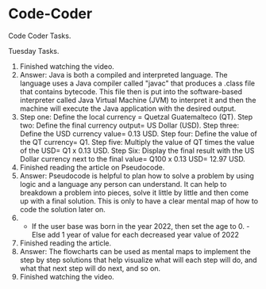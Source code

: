 # Code-Coder
Code Coder Tasks.

Tuesday Tasks.
  1. Finished watching the video.
  2. Answer: Java is both a compiled and interpreted language. The language uses a Java compiler called "javac" that produces a .class file that contains bytecode. This file then is put into the software-based interpreter called Java Virtual Machine (JVM) to interpret it and then the machine will execute the Java application with the desired output.
  3. Step one: Define the local currency = Quetzal Guatemalteco (QT). Step two: Define the final currency output= US Dollar (USD). Step three: Define the USD currency value= 0.13 USD. Step four: Define the value of the QT currency= Q1. Step five: Multiply the value of QT times the value of the USD= Q1 x 0.13 USD. Step Six: Display the final result with the US Dollar currency next to the final value= Q100 x 0.13 USD= 12.97 USD.
  4. Finished reading the article on Pseudocode.
  5. Answer: Pseudocode is helpful to plan how to solve a problem by using logic and a language any person can understand. It can help to breakdown a problem into pieces, solve it little by little and then come up with a final solution. This is only to have a clear mental map of how to code the solution later on.
  6. - If the user base was born in the year 2022, then set the age to 0. - Else add 1 year of value for each decreased year value of 2022
  7. Finished reading the article.
  8. Answer: The flowcharts can be used as mental maps to implement the step by step solutions that help visualize what will each step will do, and what that next step will do next, and so on.
  9. Finished watching the video.
